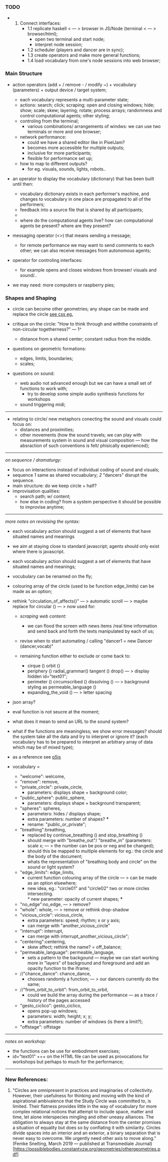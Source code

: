 ### TODO

* 1. Connect interfaces: 
      * 1.1 replicate haskell < — > browser in JS/Node (terminal < — > browser/html);
          * open two terminal and start node;
          * interpret node session;
      * 1.2 scheduler (players and dancer are in sync);
      * 1.3 create operators and make more general functions;
      * 1.4 load vocabulary from one's node sessions into web browser;
   

### Main Structure

* action operators (add + / remove - / modify ~) + vocabulary (parameters) + output device / target system;
    * each vocabulary represents a multi-parameter state; 
    * actions: search; click; scraping; open and closing windows; hide; show; scale; skew; layering; rotate; process arrays; randomness and control computational agents; other styling;
    * controling from the terminal; 
      * various combinations/ arrangements of windws: we can use two terminals or more and one browser;
    * network performance: 
      * could we have a shared editor like in PixelJam?
      * becomes more accessible for multiple outputs; 
      * inclusive for more participants;
      * flexible for performance set up;
    * how to map to different outputs?
      * for eg. visuals, sounds, lights, robots..
      
* an operator to display the vocabulary (dictionary) that has been built until then:
   * vocabulary dictionary exists in each performer's machine, and changes to vocabulary in one place are propagated to all of the performers;
   * feedback into a source file that is shared by all participants;
   *
   * where do the computational agents live? how can computational agents be present? where are they present?
    
* messaging operator (<>) that means sending a message;
    * for remote performance we may want to send comments to each other; we can also receive messages from autonomous agents;
    
* operator for controling interfaces: 
    * for example opens and closes windows from browser/ visuals and sound/..

* we may need: more computers or raspberry pies;

### Shapes and Shaping
    
* circle can become other geometries; any shape can be made and replace the circle [see css eg.](https://css-tricks.com/the-shapes-of-css/)

* critique on the circle: "How to think through and withthe constraints of non-circular togetherness?" — 1^
    * distance from a shared center; constant radius from the middle.

* questions on geometric formations:
    * edges, limits, boundaries;
    * scales;
  
* questions on sound:
   * web audio not advanced enough but we can have a small set of functions to work with;
      * try to develop some simple audio synthesis functions for workshops
   * sound triggering midi;

---
    
* relating to circle/  new metaphors conecting the sound and visuals could focus on:
    * distances and proximities;
    * other movements (how the sound travels; we can play with measurements system in sound and visual composition — how the absraction of such conventions is felt/ phisically experienced);
    
--- 
_on sequence / dramaturgy:_

* focus on interactions instead of individual coding of sound and visuals;
* sequence *1* same as shared vocuabulary; *2* "dancers" disrupt the sequence.
* main structure: do we keep circle + half?
* improvisation qualities: 
    * search path; w/ content; 
    * how else in coding? from a system perspective it should be possible to improvise anytime;

--- 

_more notes on revisising the syntax:_

* each vocabulary action should suggest a set of elements that have situated names and meanings

* we aim at staying close to standard javascript; agents should only exist where there is javascript.

* each vocabulary action should suggest a set of elements that have situated names and meanings;

* vocubulary can be renamed on the fly; 

* colouring array of the circle (used to be function edge_limits) can be made as an option;
    
* rethink "circulation_of_affects()" — > automatic scroll — > maybe replace for circular () — > now used for:
    * _scraping web content:_
        * we can flood the screen with news items /real time information and send back and forth the texts manipulated by each of us;
               
    * revise when to start automating / calling "dancer1 = new Dancer (dancer,vocab)"
    
    * remaining function either to exclude or come back to: 
        * cirque () orbit ()
        * periphery () radial_grammar() tangent () drop() — > display hidden id="text01";
        * perimeter () circumscribed () dissolving () — > background styling as permeable_language () 
        * expanding_the_void () — > letter spacing

* json array?
* eval function is not seucre at the moment;
* what does it mean to send an URL to the sound system?
* what if the functions are meaningless; we show error messages? should the system take all the data and try to interpret or ignore it? (each vocabulary has to be prepared to interpret an arbitrary array of data which may be of mixed type);
* as a reference see [p5js](https://p5js.org/reference/)

* vocabulary = 
    * "welcome": welcome,        
    * "remove": remove,    
    * "private_circle": private_circle,  
      * parameters: displays shape + background color;
    * "public_sphere": public_sphere,
      * parameters: displays shape + background transparent;       
    * "spheres": spheres,
      * parameters: hides / displays shape; 
      * extra parameters: number of shapes?  __*__
      * rename: "public_or_private";          
    * "breathing":breathing,
      * replaced by continue_breathing () and stop_breathing ()
      * should merge with "breathe_out"/ "breathe_in" (parameters: scale x; — > the number can be pos or neg and be changed);          
      * should this be mapped to multiple elements for eg.: the circle and the body of the document; 
      * whats the representation of "breathing body and circle" on the sound or light system?            
    * "edge_limits": edge_limits, 
      * current function colouring array of the circle — > can be made as an option elsewhere;
      * new idea, eg.: "circle01" and "circle02" two or more circles intersecting.   
            * new parameter: opacity of current shapes; __*__
    * "no_edge":no_edge,  — > remove?           
    * "whole": whole,     — > remove or rethink drop-shadow            
    * "vicious_circle": vicious_circle,  
      * extra parameters: speed; rhythm; x or y axis;
      * can merge with "another_vicious_circle"    
    * "interrupt": interrupt,    
      * can merge with interrupt_another_vicious_circle";
    * "centering":centering, 
      * skew affect; rethink the name?  = off_balance;           
    * "permeable_language": permeable_language, 
      * sets a pattern to the backgound — maybe we can start working more in "layers" of background and foreground and add an opacity function to the iframe;           
    * //"chance_dance": chance_dance, 
      * chooses randomly a function;  — > our dancers currently do the same;      
    * //"from_orbit_to_orbit": from_orbit_to_orbit, 
      * could we build the array during the performance — as a trace / history of the pages accessed     
    * "gesto_ciclico": gesto_ciclico, 
      * opens pop-up windows;  
      * parameters: width; height; x; y; 
      * extra parameters: number of windows (is there a limit?);             
    * "offstage": offstage

---

_notes on workshop:_

* the functions can be use for embodiment exercises;
* id="text01" +++ on the HTML file can be used as provocations for workshops but perhaps to much for the performance;
    
---   
   
### New References:

1. "Circles are omnipresent in practices and imaginaries of collectivity. However, their usefulness for thinking and moving with the kind of aspirational ambivalence that the Study Circle was committed to, is limited. Their flatness provides little in the way of vocabulary for more complex relational notions that attempt to include space, matter and time, let alone interspecies mingling and other uneasy alliances. The obligation to always stay at the same distance from the center promises a situation of equality but does so by conflating it with similarity. Circles divide spaces into an interior and an exterior, a binary separation that is never easy to overcome. We urgently need other axis to move along." (Femke Snelting, March 2019 — published at Transmediale Journal)[https://possiblebodies.constantvzw.org/geometries/othergeometries.pdf]
